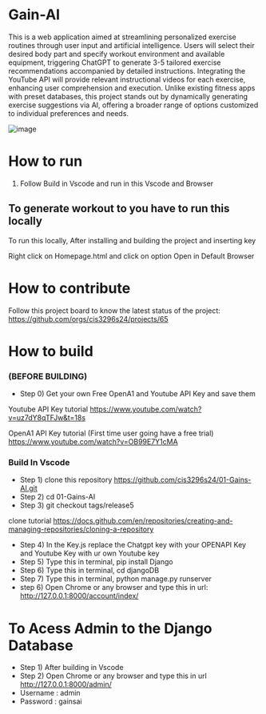 # Gain-AI

This is a web application aimed at streamlining personalized exercise routines through user input and artificial intelligence. Users will select their desired body part and specify workout environment and available equipment, triggering ChatGPT to generate 3-5 tailored exercise recommendations accompanied by detailed instructions. Integrating the YouTube API will provide relevant instructional videos for each exercise, enhancing user comprehension and execution. Unlike existing fitness apps with preset databases, this project stands out by dynamically generating exercise suggestions via AI, offering a broader range of options customized to individual preferences and needs.

![image](https://github.com/cis3296s24/01-Gains-AI/assets/143642514/c47a8fc0-7f8a-499d-a814-14079c289db1)


# How to run
  
1. Follow Build in Vscode and run in this Vscode and Browser 


## To generate workout to you have to run this locally
To run this locally, After installing and building the project and inserting key 

Right click on Homepage.html and click on option Open in Default Browser


# How to contribute
Follow this project board to know the latest status of the project: https://github.com/orgs/cis3296s24/projects/65

# How to build
### (BEFORE BUILDING)
- Step 0) Get your own Free OpenA1 and Youtube API Key and save them 

Youtube API Key tutorial 
https://www.youtube.com/watch?v=uz7dY8qTFJw&t=18s

OpenA1 API Key tutorial (First time user going have a free trial)
https://www.youtube.com/watch?v=OB99E7Y1cMA



### Build In Vscode 
- Step 1) clone this repository https://github.com/cis3296s24/01-Gains-AI.git
- Step 2) cd 01-Gains-AI
- Step 3) git checkout tags/release5

clone tutorial https://docs.github.com/en/repositories/creating-and-managing-repositories/cloning-a-repository

- Step 4) In the Key.js replace the Chatgpt key with your OPENAPI Key and Youtube Key with ur own Youtube key
- Step 5) Type this in terminal,  pip install Django
- Step 6) Type this in terminal,  cd djangoDB
- Step 7) Type this in terminal,  python manage.py runserver
- step 6) Open Chrome or any browser and type this in url:   http://127.0.0.1:8000/account/index/

# To Acess Admin to the Django Database 
- Step 1) After building in Vscode
- Step 2) Open Chrome or any browser and type this in url http://127.0.0.1:8000/admin/
- Username : admin
- Password : gainsai
